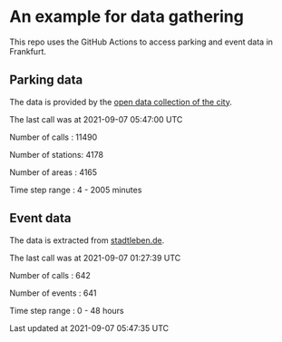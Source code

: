 # An example for data gathering

This repo uses the GitHub Actions to access parking and event data in Frankfurt.

## Parking data
The data is provided by the [open data collection of the city](https://www.offenedaten.frankfurt.de/).

The last call was at 2021-09-07 05:47:00 UTC

Number of calls   : 11490

Number of stations:  4178

Number of areas   :  4165

Time step range   :     4 -  2005 minutes


## Event data
The data is extracted from [stadtleben.de](https://stadtleben.de/frankfurt/).

The last call was at 2021-09-07 01:27:39 UTC

Number of calls   : 642

Number of events  : 641

Time step range   :   0 -  48 hours


Last updated at 2021-09-07 05:47:35 UTC

